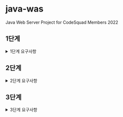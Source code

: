 # java-was

Java Web Server Project for CodeSquad Members 2022

## 1단계

<details>
<summary>1단계 요구사항</summary>

- [x] http://localhost:8080/index.html 로 접속했을 때 webapp 디렉토리의 index.html 파일을 읽어 클라이언트에 응답한다.
  - [x] http request header 로부터 path를 읽는 작업
  - [x] index.html 파일을 읽어서 쓰는 작업
- [ ] JDK에서 지원해 주는 라이브러리를 이용해서 구현한다.
- [ ] 초기 프로젝트 소스를 잘 분석하고 이를 개선한다.
- [ ] 유지보수가 쉬운 코드가 될 수 있도록 고민해 본다.
</details>

## 2단계

<details>
<summary>2단계 요구사항</summary>

- [x] index.html의 “회원가입” 메뉴를 클릭하면 http://localhost:8080/user/form.html 으로 이동하면서 회원가입 폼을 표시한다.
- [x] HTML과 URL을 비교해 보고 사용자가 입력한 값을 파싱해 model.User 클래스에 저장한다.
- [x] 한글이 정확하게 입력되고 있는지 확인해야 한다.
</details>

## 3단계

<details>
<summary>3단계 요구사항</summary>

- [x] http://localhost:8080/user/form.html 파일의 form 태그 method를 get에서 post로 수정한다.
- [x] POST로 회원가입 기능이 정상적으로 동작하도록 구현한다.
- [x] 가입 후 페이지 이동을 위해 redirection 기능을 구현한다.
</details>
